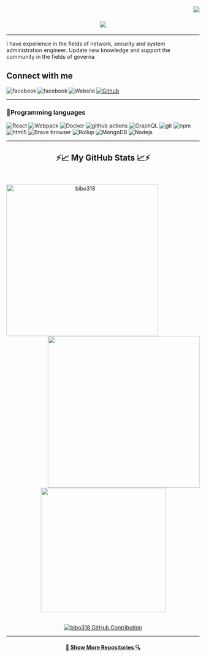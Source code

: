 <img align="right" src="https://img.shields.io/github/followers/bibo318?style=social">
<h1 align="center">
  <a href="https://git.io/typing-svg">
    <img src="https://readme-typing-svg.herokuapp.com/?lines=Hello,+There!+👋;I'm+bibo318...;Nice+to+meet+you!&center=true&size=30">
  </a>
</h1>

---
I have experience in the fields of network, security and system administration engineer. Update new knowledge and support the community in the fields of governa 
## Connect with me
[<img align="left" alt="facebook" src="https://img.shields.io/badge/facebook-%231877F2.svg?&style=for-the-badge&logo=facebook&logoColor=white" />](https://www.facebook.com/mr.dndung/)

[<img align="left" alt="facebook" src="https://img.shields.io/badge/Telegram-blue.svg?&style=for-the-badge&logo=telegram&logoColor=white" />](https://t.me/demogod0)

[<img align="left" alt="Website" src="https://img.shields.io/badge/Website-red.svg?&style=for-the-badge&logo=html5&logoColor=white" />](https://debugs.hashnode.dev)

<p><a href="https://github.com/bibo318" target="_blank"><img alt="Github" src="https://img.shields.io/badge/GitHub-%2312100E.svg?&style=for-the-badge&logo=Github&logoColor=white" /></a>

 ---
<h3>🧰Programming languages</h3>
<p>
  <img alt="React" src="https://img.shields.io/badge/-React-45b8d8?style=flat-square&logo=react&logoColor=white" />
  <img alt="Webpack" src="https://img.shields.io/badge/-Webpack-8DD6F9?style=flat-square&logo=webpack&logoColor=white" /> 
  <img alt="Docker" src="https://img.shields.io/badge/-Docker-46a2f1?style=flat-square&logo=docker&logoColor=white" />
  <img alt="github actions" src="https://img.shields.io/badge/-Github_Actions-2088FF?style=flat-square&logo=github-actions&logoColor=white" />
  <img alt="GraphQL" src="https://img.shields.io/badge/-GraphQL-E10098?style=flat-square&logo=graphql&logoColor=white" />
  <img alt="git" src="https://img.shields.io/badge/-Git-F05032?style=flat-square&logo=git&logoColor=white" />
  <img alt="npm" src="https://img.shields.io/badge/-NPM-CB3837?style=flat-square&logo=npm&logoColor=white" />
  <img alt="html5" src="https://img.shields.io/badge/-HTML5-E34F26?style=flat-square&logo=html5&logoColor=white" />
  <img alt="Brave browser" src="https://img.shields.io/badge/-Brave_Browser-FB542B?style=flat-square&logo=brave&logoColor=white" />
  <img alt="Rollup" src="https://img.shields.io/badge/-Rollup-EC4A3F?style=flat-square&logo=rollup.js&logoColor=white" />
  <img alt="MongoDB" src="https://img.shields.io/badge/-MongoDB-13aa52?style=flat-square&logo=mongodb&logoColor=white" />
  <img alt="Nodejs" src="https://img.shields.io/badge/-Nodejs-43853d?style=flat-square&logo=Node.js&logoColor=white" />
</p>

---
<h2 align="center">⚡&#x1f4c8; My GitHub Stats &#x1f4c8;⚡</h2>
<br>
<p align=center>
  <div align=center>
    <a href="https://github.com/bibo318" title="Go to Source">
      <img align="left" width=396 src="https://github-readme-streak-stats.herokuapp.com/?user=bibo318&theme=react&border=61dafb&hide_border=true" alt="bibo318" />
    </a>
    <a href="https://github.com/bibo318" title="Go to Source">
      <img align="right" width=396 src="https://github-readme-stats.vercel.app/api?username=bibo318&show_icons=true&theme=react&border_color=61dafb&hide_border=true" />
    </a>
  </div>
  <br><br><br><br><br><br><br><br><br>
  <div align=center>
    <a href="https://github.com/bibo318">
      <img width=325 align="center" src="https://github-readme-stats.vercel.app/api/top-langs/?username=bibo318&hide=c%23,powershell,Mathematica,Ruby,Objective-C,Objective-C%2b%2b,Cuda&title_color=61dafb&text_color=ffffff&icon_color=61dafb&bg_color=20232a&langs_count=8&layout=compact&border_color=61dafb&hide_border=true" />
    </a>
  </div>
  <br>
</p>
<p align="center">
  <a href="https://github.com/bibo318">
    <img src="https://github-profile-summary-cards.vercel.app/api/cards/profile-details?username=alsiam&theme=radical" alt="bibo318 GitHub Contribution"/>
  </a>
</p>
<!-- STACKOVERFLOW:START -->
<!-- STACKOVERFLOW:END -->
<hr>
<h4 align="center">
  <a href="https://github.com/bibo318?tab=repositories" title="Show Repositories ">🔎 Show More Repositories 🔍</a>
</h4>
